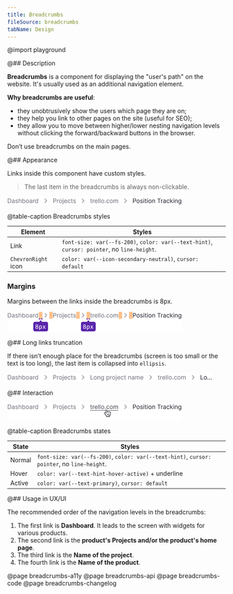 ```yaml
---
title: Breadcrumbs
fileSource: breadcrumbs
tabName: Design
---
```


@import playground

@## Description

**Breadcrumbs** is a component for displaying the "user's path" on the website. It's usually used as an additional navigation element.

**Why breadcrumbs are useful**:

- they unobtrusively show the users which page they are on;
- they help you link to other pages on the site (useful for SEO);
- they allow you to move between higher/lower nesting navigation levels without clicking the forward/backward buttons in the browser.

Don’t use breadcrumbs on the main pages.

@## Appearance

Links inside this component have custom styles.

> The last item in the breadcrumbs is always non-clickable.

![](static/breadcrumbs.png)

@table-caption Breadcrumbs styles

| Element             | Styles                                                                              |
| ------------------- | ----------------------------------------------------------------------------------- |
| Link                | `font-size: var(--fs-200)`, `color: var(--text-hint)`, `cursor: pointer`, no `line-height`. |
| `ChevronRight` icon | `color: var(--icon-secondary-neutral)`, `cursor: default`                              |

### Margins

Margins between the links inside the breadcrumbs is 8px.

![](static/margins.png)

@## Long links truncation

If there isn’t enough place for the breadcrumbs (screen is too small or the text is too long), the last item is collapsed into `ellipsis`.

![](static/ellipsis.png)

@## Interaction

![](static/hover.png)

@table-caption Breadcrumbs states

| State  | Styles                                                                                    |
| ------ | ----------------------------------------------------------------------------------------- |
| Normal | `font-size: var(--fs-200)`, `color: var(--text-hint)`, `cursor: pointer`, no `line-height`. |
| Hover  | `color: var(--text-hint-hover-active)` + underline                                       |
| Active | `color: var(--text-primary)`, `cursor: default`                                         |

@## Usage in UX/UI

The recommended order of the navigation levels in the breadcrumbs:

1. The first link is **Dashboard**. It leads to the screen with widgets for various products.
2. The second link is the **product's Projects and/or the product's home page**.
3. The third link is the **Name of the project**.
4. The fourth link is the **Name of the product**.

@page breadcrumbs-a11y
@page breadcrumbs-api
@page breadcrumbs-code
@page breadcrumbs-changelog
